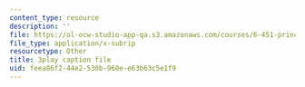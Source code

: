 ```yaml
---
content_type: resource
description: ''
file: https://ol-ocw-studio-app-qa.s3.amazonaws.com/courses/6-451-principles-of-digital-communication-ii-spring-2005/feea86f244e2530b960ee63b63c5e1f9_KalMFMv3_IM.srt
file_type: application/x-subrip
resourcetype: Other
title: 3play caption file
uid: feea86f2-44e2-530b-960e-e63b63c5e1f9
---
```

